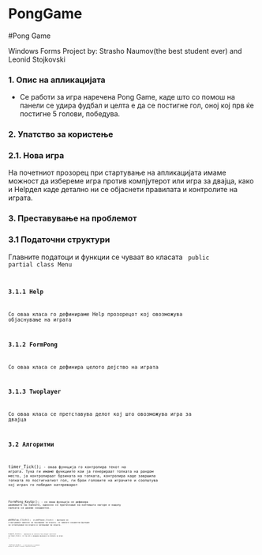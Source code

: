 # PongGame
#Pong Game

Windows Forms Project by: Strasho Naumov(the best student ever) and Leonid Stojkovski

### 1. Опис на апликацијата

- Се работи за игра наречена Pong Game, каде што со помош на панели се удира фудбал и целта е да се постигне гол, оној кој прв ќе постигне 5 голови, победува.

### 2. Упатство за користење

### 2.1. Нова игра
 На почетниот прозорец при стартување на апликацијата имаме можност да избереме игра против компјутерот или игра за двајца, како и Helpдел каде детално ни се објаснети правилата и контролите на играта.

### 3. Преставување на проблемот

### 3.1 Податочни структури

Главните податоци и функции се чуваат во класата <code> public partial class Menu <code>

### 3.1.1 Help

Со оваа класа го дефинираме Help прозорецот кој овозможува објаснување на играта

### 3.1.2 FormPong

Со оваа класа се дефинира целото дејство на играта

### 3.1.3 Twoplayer

Со оваа класа се претставува делот кој што овозможува игра за двајца

### 3.2 Алгоритми

<code>timer_Tick();<code> - оваа функција го контролира текот на играта. Тука ги имаме функциите кои ја генерираат топката на рандом место, ја контролираат брзината на топката, контролира каде завршила топката по постигнатиот гол, ги брои головите на играчите и соопштува кој играч го победил натпреварот

<code>FormPong_KeyUp();<code> - со оваа функција се дефинира движењето на палките, односно со притискање на копчињата нагоре и надолу палката се движи соодветно.

<code>pbSPplay_Click(); <code> и pbSPause\_Click() - функции за стартуравње односно за паузирање на играта, со нивните соодветни функции за отпочнување на играта и затворање на играта.

<code>timer1_tick();<code> - функција во класата Тwo player прототип на timer\_Tick(); со тоа што е додадена функција за палката на играч 2.

<code> TwoPlayer\_KeyUp();<code> - со оваа функција се дефинира движење на палките и нивните соодветни копчиња
